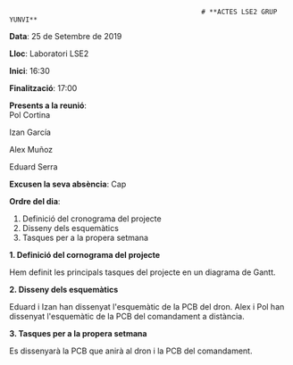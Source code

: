                                                     # **ACTES LSE2 GRUP YUNVI**

**Data**: 25 de Setembre de 2019


**Lloc**: Laboratori LSE2


**Inici**: 16:30


**Finalització**: 17:00


**Presents a la reunió**:    
Pol Cortina


Izan García


Alex Muñoz


Eduard Serra

**Excusen la seva absència**:
Cap

**Ordre del dia**:

1. Definició del cronograma del projecte
2. Disseny dels esquemàtics
3. Tasques per a la propera setmana

**1. Definició del cornograma del projecte**


Hem definit les principals tasques del projecte en un diagrama de Gantt.

**2. Disseny dels esquemàtics**


Eduard i Izan han dissenyat l'esquemàtic de la PCB del dron.
Alex i Pol han dissenyat l'esquemàtic de la PCB del comandament a distància.

**3. Tasques per a la propera setmana**


Es dissenyarà la PCB que anirà al dron i la PCB del comandament.



